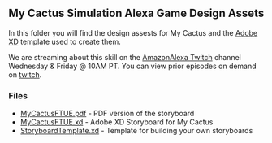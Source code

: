## My Cactus Simulation Alexa Game Design Assets

In this folder you will find the design assests for My Cactus and the [Adobe XD](https://www.adobe.com/products/xd.html) template used to create them.

We are streaming about this skill on the [AmazonAlexa Twitch](https://twitch.tv/amazonalexa) channel Wednesday & Friday @ 10AM PT. You can view prior episodes on demand on [twitch](https://www.twitch.tv/collections/S81yydlkRBY-Pw).

### Files

* [MyCactusFTUE.pdf](./MyCactusFTUE.pdf) - PDF version of the storyboard
* [MyCactusFTUE.xd](./MyCactusFTUE.xd) - Adobe XD Storyboard for My Cactus
* [StoryboardTemplate.xd](./StoryboardTemplate.xd) - Template for building your own storyboards

